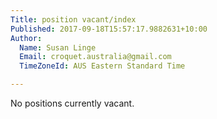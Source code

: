 ```yaml
---
Title: position vacant/index
Published: 2017-09-18T15:57:17.9882631+10:00
Author:
  Name: Susan Linge
  Email: croquet.australia@gmail.com
  TimeZoneId: AUS Eastern Standard Time

---
```

No positions currently vacant.